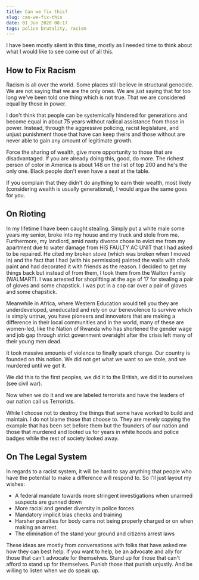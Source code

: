 ```yaml
---
title: Can we fix this?
slug: can-we-fix-this
date: 01 Jun 2020 08:17
tags: police brutality, racism
---
```



I have been mostly silent in this time, mostly as I needed time to think
about what I would like to see come out of all this.

## How to Fix Racism

Racism is all over the world. Some places still believe in structural genocide. We are not saying that we are the only ones. We are just saying that for too long we've been told one thing which is not true. That we are considered equal by those in power.

I don't think that people can be systemically hindered for generations and
become equal in about 75 years without radical assistance from those in power.
Instead, through the aggressive policing, racist legislature, and unjust
punishment those that have can keep theirs and those without are never
able to gain any amount of legitimate growth.

Force the sharing of wealth, give more opportunity to those that
are disadvantaged. If you are already doing this, good, do more. The richest
person of color in America is about 148 on the list of top 200 and he's the
only one. Black people don't even have a seat at the table.

If you complain that they didn't do anything to earn their wealth, most likely
(considering wealth is usually generational), I would argue the same goes for
you.

## On Rioting

In my lifetime I have been caught stealing. Simply put a white male some years my senior, broke into my house and my truck and stole from me.
Furthermore, my landlord, amid nasty divorce chose to evict me
from my apartment due to water damage from HIS FAULTY AC UNIT that I had asked
to be repaired. He cited my broken stove (which was broken when I moved in) and
the fact that I had (with his permission) painted the walls with chalk paint
and had decorated it with friends as the reason. I decided to get my things back but instead of from them, I took
them from the Walton Family (WALMART). I was arrested for shoplifting at the
age of 17 for stealing a pair of gloves and some chapstick. I was put in a cop
car over a pair of gloves and some chapstick.

Meanwhile in Africa, where Western Education would tell you they are underdeveloped,
uneducated and rely on our benevolence to survive which is simply untrue, you
have pioneers and innovators that are making a difference in their local
communities and in the world, many of these are women-led, like the Nation
of Rwanda who has shortened the gender wage and job gap through strict
government oversight after the crisis left many of their young men dead.

It took massive amounts of violence to finally spark change. Our country is
founded on this notion. We did not get what we want so we stole, and we
murdered until we got it.

We did this to the first peoples, we did it to the British, we did it to
ourselves (see civil war).

Now when we do it and we are labeled terrorists and have the leaders of our
nation call us Terrorists.

While I choose not to destroy the things that some have worked to build and
maintain. I do not blame those that choose to. They are merely copying
the example that has been set before them but the founders of our nation and those
that murdered and looted us for years in white hoods and police badges while
the rest of society looked away.

## On The Legal System

In regards to a racist system, it will be hard to say anything that people who
have the potential to make a difference will respond to. So I'll just layout
my wishes:

* A federal mandate towards more stringent investigations when unarmed suspects are gunned down
* More racial and gender diversity in police forces
* Mandatory implicit bias checks and training
* Harsher penalties for body cams not being properly charged or on when making
  an arrest.
* The elimination of the stand your ground and citizens arrest laws

These ideas are mostly from conversations with folks that have asked me how
they can best help. If you want to help, be an advocate and ally for those that
can't advocate for themselves. Stand up for those that can't afford to stand up
for themselves. Punish those that punish unjustly. And be willing to listen when we do speak up.

